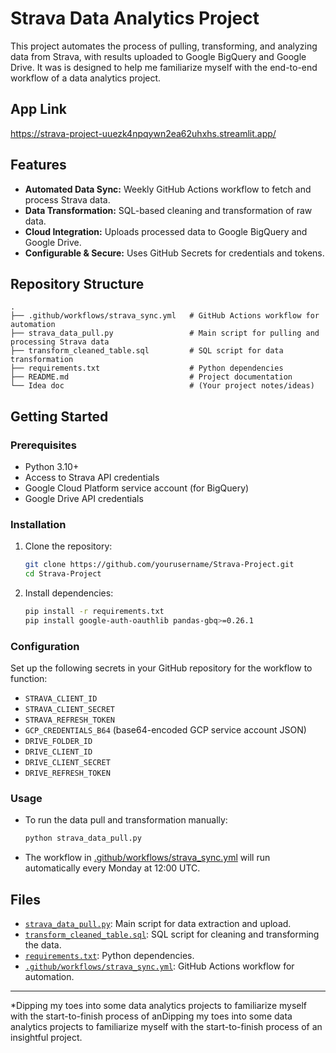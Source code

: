 # Strava Data Analytics Project

This project automates the process of pulling, transforming, and analyzing data from Strava, with results uploaded to Google BigQuery and Google Drive. It was is designed to help me familiarize myself with the end-to-end workflow of a data analytics project.

## App Link
https://strava-project-uuezk4npqywn2ea62uhxhs.streamlit.app/

## Features

- **Automated Data Sync:** Weekly GitHub Actions workflow to fetch and process Strava data.
- **Data Transformation:** SQL-based cleaning and transformation of raw data.
- **Cloud Integration:** Uploads processed data to Google BigQuery and Google Drive.
- **Configurable & Secure:** Uses GitHub Secrets for credentials and tokens.

## Repository Structure

```
.
├── .github/workflows/strava_sync.yml   # GitHub Actions workflow for automation
├── strava_data_pull.py                 # Main script for pulling and processing Strava data
├── transform_cleaned_table.sql         # SQL script for data transformation
├── requirements.txt                    # Python dependencies
├── README.md                           # Project documentation
└── Idea doc                            # (Your project notes/ideas)
```

## Getting Started

### Prerequisites

- Python 3.10+
- Access to Strava API credentials
- Google Cloud Platform service account (for BigQuery)
- Google Drive API credentials

### Installation

1. Clone the repository:
    ```sh
    git clone https://github.com/yourusername/Strava-Project.git
    cd Strava-Project
    ```

2. Install dependencies:
    ```sh
    pip install -r requirements.txt
    pip install google-auth-oauthlib pandas-gbq>=0.26.1
    ```

### Configuration

Set up the following secrets in your GitHub repository for the workflow to function:

- `STRAVA_CLIENT_ID`
- `STRAVA_CLIENT_SECRET`
- `STRAVA_REFRESH_TOKEN`
- `GCP_CREDENTIALS_B64` (base64-encoded GCP service account JSON)
- `DRIVE_FOLDER_ID`
- `DRIVE_CLIENT_ID`
- `DRIVE_CLIENT_SECRET`
- `DRIVE_REFRESH_TOKEN`

### Usage

- To run the data pull and transformation manually:
    ```sh
    python strava_data_pull.py
    ```
- The workflow in [.github/workflows/strava_sync.yml](.github/workflows/strava_sync.yml) will run automatically every Monday at 12:00 UTC.

## Files

- [`strava_data_pull.py`](strava_data_pull.py): Main script for data extraction and upload.
- [`transform_cleaned_table.sql`](transform_cleaned_table.sql): SQL script for cleaning and transforming the data.
- [`requirements.txt`](requirements.txt): Python dependencies.
- [`.github/workflows/strava_sync.yml`](.github/workflows/strava_sync.yml): GitHub Actions workflow for automation.

---

*Dipping my toes into some data analytics projects to familiarize myself with the start-to-finish process of anDipping my toes into some data analytics projects to familiarize myself with the start-to-finish process of an insightful project.
